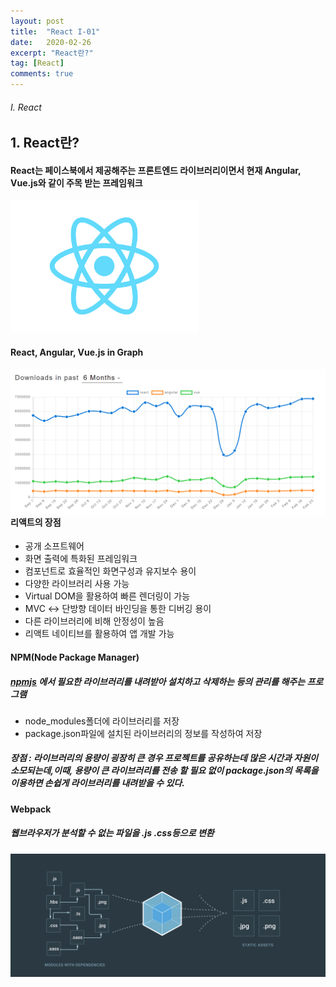 ```yaml
---
layout: post
title:  "React I-01"
date:   2020-02-26
excerpt: "React란?"
tag: [React]
comments: true
---
```


###### I. React

## 1. React란?

#### React는 페이스북에서 제공해주는 프론트엔드 라이브러리이면서  현재 Angular, Vue.js와 같이 주목 받는 프레임워크

<img src="../assets/img/react/logo.png" style="width:300px;">

#### React, Angular, Vue.js in Graph

<img src="../assets/img/react/npmDownloadGraph.png" style="width:800px;float:left">



#### 리액트의 장점

- 공개 소프트웨어
- 화면 출력에 특화된 프레임워크
- 컴포넌트로 효율적인 화면구성과 유지보수 용이
- 다양한 라이브러리 사용 가능
- Virtual DOM을 활용하여 빠른 렌더링이 가능
- MVC ↔ 단방향 데이터 바인딩을 통한 디버깅 용이
- 다른 라이브러리에 비해 안정성이 높음
- 리액트 네이티브를 활용하여 앱 개발 가능



#### NPM(Node Package Manager)

##### [npmjs](https://www.npmjs.com) 에서 필요한 라이브러리를 내려받아 설치하고 삭제하는 등의 관리를 해주는 프로그램

-  node_modules폴더에 라이브러리를 저장
-  package.json파일에 설치된 라이브러리의 정보를 작성하여 저장

##### 장점 : 라이브러리의 용량이 굉장히 큰 경우 프로젝트를 공유하는데 많은 시간과 자원이 소모되는데,이때, 용량이 큰 라이브러리를 전송 할 필요 없이 package.json의 목록을 이용하면 손쉽게 라이브러리를 내려받을 수 있다.



#### Webpack

##### 웹브라우저가 분석할 수 없는 파일을 .js .css등으로 변환

<img src="../assets/img/react/webpack.png" style="width:800px;float:left">



